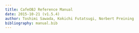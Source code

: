 ```yaml
---
title: CafeOBJ Reference Manual
date: 2015-10-21 (v1.5.4)
author: Toshimi Sawada, Kokichi Futatsugi, Norbert Preining
bibliography: manual.bib
---
```


<!--
% \include{macros.gpp}

% \include{introduction.md}

% \include{overview.md}

% \include{cloudsync.md}

% \include{reference.md}
-->

